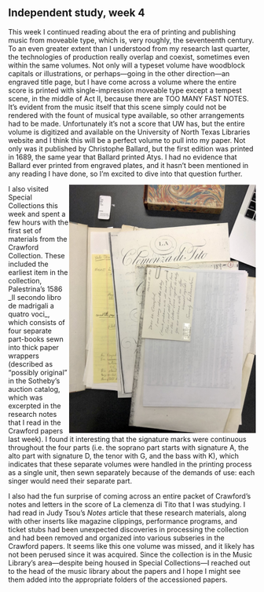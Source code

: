 ## Independent study, week 4

This week I continued reading about the era of printing and publishing music from moveable type, which is, very roughly, the seventeenth century. To an even greater extent than I understood from my research last quarter, the technologies of production really overlap and coexist, sometimes even within the same volumes. Not only will a typeset volume have woodblock capitals or illustrations, or perhaps—going in the other direction—an engraved title page, but I have come across a volume where the entire score is printed with single-impression moveable type except a tempest scene, in the middle of Act II, because there are TOO MANY FAST NOTES. It’s evident from the music itself that this scene simply could not be rendered with the fount of musical type available, so other arrangements had to be made. Unfortunately it’s not a score that UW has, but the entire volume is digitized and available on the University of North Texas Libraries website and I think this will be a perfect volume to pull into my paper. Not only was it published by Christophe Ballard, but the first edition was printed in 1689, the same year that Ballard printed Atys. I had no evidence that Ballard ever printed from engraved plates, and it hasn’t been mentioned in any reading I have done, so I’m excited to dive into that question further.

<img src='https://raw.githubusercontent.com/emdashemma/emdashemma.github.io/main/uploads/surprise_inserts.jpeg' width="380" align="right">
I also visited Special Collections this week and spent a few hours with the first set of materials from the Crawford Collection. These included the earliest item in the collection, Palestrina’s 1586 _Il secondo libro de madrigali a quatro voci_, which consists of four separate part-books sewn into thick paper wrappers (described as “possibly original” in the Sotheby’s auction catalog, which was excerpted in the research notes that I read in the Crawford papers last week). I found it interesting that the signature marks were continuous throughout the four parts (i.e. the soprano part starts with signature A, the alto part with signature D, the tenor with G, and the bass with K), which indicates that these separate volumes were handled in the printing process as a single unit, then sewn separately because of the demands of use: each singer would need their separate part.

>
I also had the fun surprise of coming across an entire packet of Crawford’s notes and letters in the score of La clemenza di Tito that I was studying. I had read in Judy Tsou’s _Notes_ article that these research materials, along with other inserts like magazine clippings, performance programs, and ticket stubs had been unexpected discoveries in processing the collection and had been removed and organized into various subseries in the Crawford papers. It seems like this one volume was missed, and it likely has not been perused since it was acquired. Since the collection is in the Music Library’s area—despite being housed in Special Collections—I reached out to the head of the music library about the papers and I hope I might see them added into the appropriate folders of the accessioned papers.
